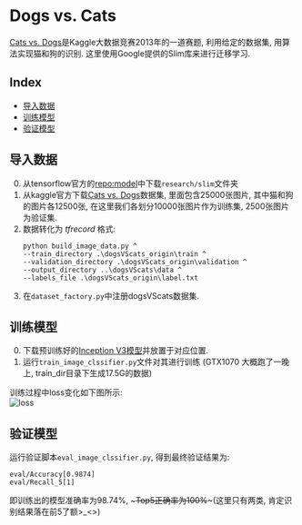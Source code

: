 # Dogs vs. Cats <!-- omit in toc -->
[Cats vs. Dogs](https://www.kaggle.com/c/dogs-vs-cats)是Kaggle大数据竞赛2013年的一道赛题, 利用给定的数据集, 用算法实现猫和狗的识别. 这里使用Google提供的Slim库来进行迁移学习.  

## Index <!-- omit in toc -->
- [导入数据](#导入数据)
- [训练模型](#训练模型)
- [验证模型](#验证模型)

## 导入数据
0. 从tensorflow官方的[repo:model](https://github.com/tensorflow/models)中下载`research/slim`文件夹
1. 从kaggle官方下载[Cats vs. Dogs](https://www.kaggle.com/c/dogs-vs-cats)数据集, 里面包含25000张图片, 其中猫和狗的图片各12500张, 在这里我们各划分10000张图片作为训练集, 2500张图片为验证集. 
   <!-- ```
    dataset/
    |---dogsVScats_origin/
    |-------train/
    |-----------cat/
    |-----------dog/
    |-------validation/
    |-----------cat/
    |-----------dog/
   ``` -->
2. 数据转化为 *tfrecord* 格式: 
    ```
    python build_image_data.py ^
    --train_directory .\dogsVScats_origin\train ^
    --validation_directory .\dogsVScats_origin\validation ^
    --output_directory ..\dogsVScats\data ^ 
    --labels_file .\dogsVScats_origin\label.txt
    ```
3. 在`dataset_factory.py`中注册dogsVScats数据集.

## 训练模型
0. 下载预训练好的[Inception V3模型](http://download.tensorflow.org/models/inception_v3_2016_08_28.tar.gz)并放置于对应位置.
1. 运行`train_image_clssifier.py`文件对其进行训练 (GTX1070 大概跑了一晚上, train_dir目录下生成17.5G的数据)

训练过程中loss变化如下图所示:  
![loss](img/loss.png)

## 验证模型
运行验证脚本`eval_image_clssifier.py`, 得到最终验证结果为: 
```
eval/Accuracy[0.9874]
eval/Recall_5[1]
```

即训练出的模型准确率为98.74%, ~~~Top5正确率为100%~~~(这里只有两类, 肯定识别结果落在前5了额>_<>)